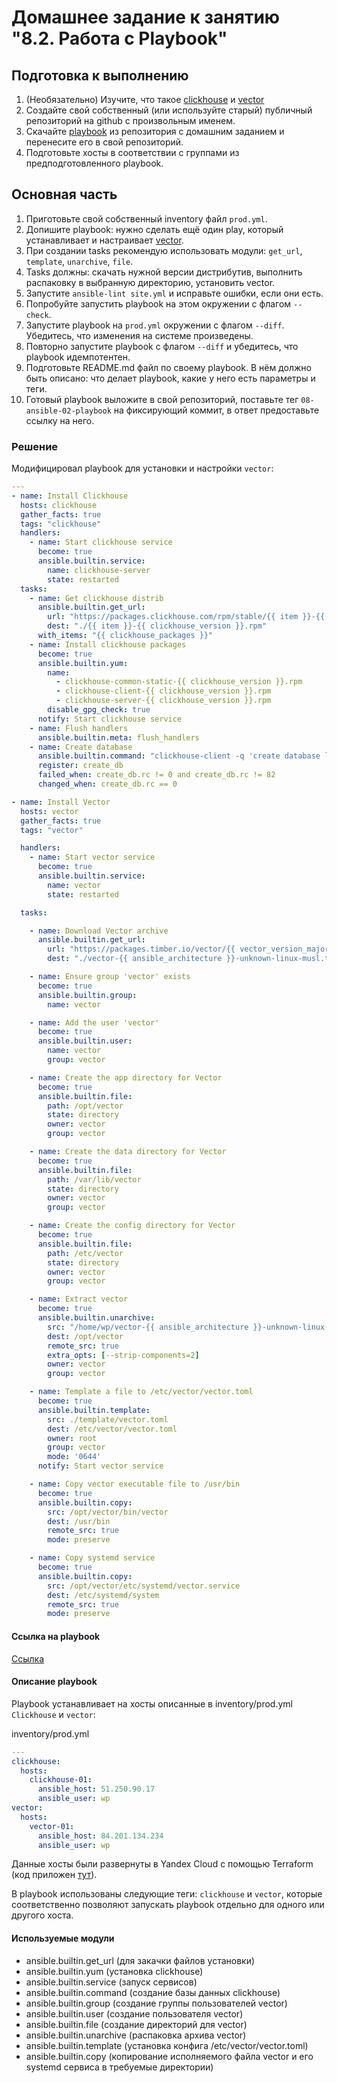 # Домашнее задание к занятию "8.2. Работа с Playbook"

## Подготовка к выполнению

1. (Необязательно) Изучите, что такое [clickhouse](https://www.youtube.com/watch?v=fjTNS2zkeBs) и [vector](https://www.youtube.com/watch?v=CgEhyffisLY)
2. Создайте свой собственный (или используйте старый) публичный репозиторий на github с произвольным именем.
3. Скачайте [playbook](./playbook/) из репозитория с домашним заданием и перенесите его в свой репозиторий.
4. Подготовьте хосты в соответствии с группами из предподготовленного playbook.

## Основная часть

1. Приготовьте свой собственный inventory файл `prod.yml`.
2. Допишите playbook: нужно сделать ещё один play, который устанавливает и настраивает [vector](https://vector.dev).
3. При создании tasks рекомендую использовать модули: `get_url`, `template`, `unarchive`, `file`.
4. Tasks должны: скачать нужной версии дистрибутив, выполнить распаковку в выбранную директорию, установить vector.
5. Запустите `ansible-lint site.yml` и исправьте ошибки, если они есть.
6. Попробуйте запустить playbook на этом окружении с флагом `--check`.
7. Запустите playbook на `prod.yml` окружении с флагом `--diff`. Убедитесь, что изменения на системе произведены.
8. Повторно запустите playbook с флагом `--diff` и убедитесь, что playbook идемпотентен.
9. Подготовьте README.md файл по своему playbook. В нём должно быть описано: что делает playbook, какие у него есть параметры и теги.
10. Готовый playbook выложите в свой репозиторий, поставьте тег `08-ansible-02-playbook` на фиксирующий коммит, в ответ предоставьте ссылку на него.

### Решение

Модифицировал playbook для установки и настройки `vector`:

```yaml
---
- name: Install Clickhouse
  hosts: clickhouse
  gather_facts: true
  tags: "clickhouse"
  handlers:
    - name: Start clickhouse service
      become: true
      ansible.builtin.service:
        name: clickhouse-server
        state: restarted
  tasks:
    - name: Get clickhouse distrib
      ansible.builtin.get_url:
        url: "https://packages.clickhouse.com/rpm/stable/{{ item }}-{{ clickhouse_version }}.{{ ansible_architecture }}.rpm"
        dest: "./{{ item }}-{{ clickhouse_version }}.rpm"
      with_items: "{{ clickhouse_packages }}"
    - name: Install clickhouse packages
      become: true
      ansible.builtin.yum:
        name:
          - clickhouse-common-static-{{ clickhouse_version }}.rpm
          - clickhouse-client-{{ clickhouse_version }}.rpm
          - clickhouse-server-{{ clickhouse_version }}.rpm
        disable_gpg_check: true
      notify: Start clickhouse service
    - name: Flush handlers
      ansible.builtin.meta: flush_handlers
    - name: Create database
      ansible.builtin.command: "clickhouse-client -q 'create database logs;'"
      register: create_db
      failed_when: create_db.rc != 0 and create_db.rc != 82
      changed_when: create_db.rc == 0

- name: Install Vector
  hosts: vector
  gather_facts: true
  tags: "vector"

  handlers:
    - name: Start vector service
      become: true
      ansible.builtin.service:
        name: vector
        state: restarted

  tasks:

    - name: Download Vector archive
      ansible.builtin.get_url:
        url: "https://packages.timber.io/vector/{{ vector_version_major }}/vector-{{ ansible_architecture }}-unknown-linux-musl.tar.gz"
        dest: "./vector-{{ ansible_architecture }}-unknown-linux-musl.tar.gz"

    - name: Ensure group 'vector' exists
      become: true
      ansible.builtin.group:
        name: vector

    - name: Add the user 'vector'
      become: true
      ansible.builtin.user:
        name: vector
        group: vector

    - name: Create the app directory for Vector
      become: true
      ansible.builtin.file:
        path: /opt/vector
        state: directory
        owner: vector
        group: vector

    - name: Create the data directory for Vector
      become: true
      ansible.builtin.file:
        path: /var/lib/vector
        state: directory
        owner: vector
        group: vector

    - name: Create the config directory for Vector
      become: true
      ansible.builtin.file:
        path: /etc/vector
        state: directory
        owner: vector
        group: vector

    - name: Extract vector
      become: true
      ansible.builtin.unarchive:
        src: "/home/wp/vector-{{ ansible_architecture }}-unknown-linux-musl.tar.gz"
        dest: /opt/vector
        remote_src: true
        extra_opts: [--strip-components=2]
        owner: vector
        group: vector

    - name: Template a file to /etc/vector/vector.toml
      become: true
      ansible.builtin.template:
        src: ./template/vector.toml
        dest: /etc/vector/vector.toml
        owner: root
        group: vector
        mode: '0644'
      notify: Start vector service

    - name: Copy vector executable file to /usr/bin
      become: true
      ansible.builtin.copy:
        src: /opt/vector/bin/vector
        dest: /usr/bin
        remote_src: true
        mode: preserve

    - name: Copy systemd service
      become: true
      ansible.builtin.copy:
        src: /opt/vector/etc/systemd/vector.service
        dest: /etc/systemd/system
        remote_src: true
        mode: preserve

```
#### Ссылка на playbook
[Ссылка](./playbook/)

#### Описание playbook

Playbook устанавливает на хосты описанные в inventory/prod.yml `Clickhouse` и `vector`:

inventory/prod.yml
```yaml
---
clickhouse:
  hosts:
    clickhouse-01:
      ansible_host: 51.250.90.17 
      ansible_user: wp
vector:
  hosts:
    vector-01:
      ansible_host: 84.201.134.234 
      ansible_user: wp
```

Данные хосты были развернуты в Yandex Cloud с помощью Terraform (код приложен [тут](./terraform/)).

В playbook использованы следующие теги: `clickhouse` и `vector`, которые соответственно позволяют запускать playbook отдельно для одного или другого хоста.

#### Используемые модули

* ansible.builtin.get_url (для закачки файлов установки)
* ansible.builtin.yum (установка clickhouse)
* ansible.builtin.service (запуск сервисов)
* ansible.builtin.command (создание базы данных clickhouse)
* ansible.builtin.group (создание группы пользователей vector)
* ansible.builtin.user (создание пользователя vector)
* ansible.builtin.file (создание директорий для vector)
* ansible.builtin.unarchive (распаковка архива vector)
* ansible.builtin.template (установка конфига /etc/vector/vector.toml)
* ansible.builtin.copy (копирование исполняемого файла vector и его systemd сервиса в требуемые директории)